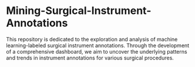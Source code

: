 # Mining-Surgical-Instrument-Annotations
This repository is dedicated to the exploration and analysis of machine learning-labeled surgical instrument annotations. Through the development of a comprehensive dashboard, we aim to uncover the underlying patterns and trends in instrument annotations for various surgical procedures. 
